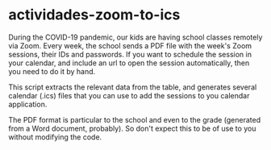 # actividades-zoom-to-ics

During the COVID-19 pandemic, our kids are having school classes remotely via Zoom.  Every week, the school sends a PDF file with the week's Zoom sessions, their IDs and passwords. If you want to schedule the session in your calendar, and include an url to open the session automatically, then you need to do it by hand.

This script extracts the relevant data from the table, and generates several calendar (.ics) files that you can use to add the sessions to you calendar application.

The PDF format is particular to the school and even to the grade (generated from a Word document, probably).  So don't expect this to be of use to you without modifying the code.
